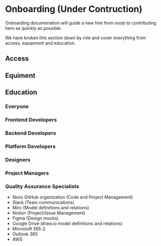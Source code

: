 # Onboarding (Under Contruction)

Onboarding documenation will guide a new hire from noob to contributing hero as quickly as possible.

We have broken this section down by role and cover everything from access, equipment and education.

## Access

## Equiment

## Education

### Everyone

### Frontend Developers

### Backend Developers

### Platform Developers

### Designers

### Project Managers

### Quality Assurance Specialists


- Noxx GitHub organization (Code and Project Management)
- Slack (Team communications)
- Miro (Model definitions and relations)
- Notion (Project/Issue Management)
- Figma (Design mocks)
- Google Drive (draw.io model definitions and relations)
- Microsoft 365 ()
- Outlook 365
- AWS
